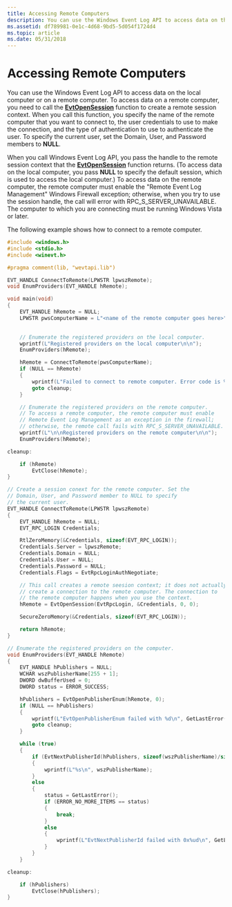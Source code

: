 ```yaml
---
title: Accessing Remote Computers
description: You can use the Windows Event Log API to access data on the local computer or on a remote computer.
ms.assetid: df789981-0e1c-4d68-9bd5-5d054f1724d4
ms.topic: article
ms.date: 05/31/2018
---
```


# Accessing Remote Computers

You can use the Windows Event Log API to access data on the local computer or on a remote computer. To access data on a remote computer, you need to call the [**EvtOpenSession**](/windows/desktop/api/WinEvt/nf-winevt-evtopensession) function to create a remote session context. When you call this function, you specify the name of the remote computer that you want to connect to, the user credentials to use to make the connection, and the type of authentication to use to authenticate the user. To specify the current user, set the Domain, User, and Password members to **NULL**.

When you call Windows Event Log API, you pass the handle to the remote session context that the [**EvtOpenSession**](/windows/desktop/api/WinEvt/nf-winevt-evtopensession) function returns. (To access data on the local computer, you pass **NULL** to specify the default session, which is used to access the local computer.) To access data on the remote computer, the remote computer must enable the "Remote Event Log Management" Windows Firewall exception; otherwise, when you try to use the session handle, the call will error with RPC\_S\_SERVER\_UNAVAILABLE. The computer to which you are connecting must be running Windows Vista or later.

The following example shows how to connect to a remote computer.


```C++
#include <windows.h>
#include <stdio.h>
#include <winevt.h>

#pragma comment(lib, "wevtapi.lib")

EVT_HANDLE ConnectToRemote(LPWSTR lpwszRemote);
void EnumProviders(EVT_HANDLE hRemote);

void main(void)
{
    EVT_HANDLE hRemote = NULL;
    LPWSTR pwsComputerName = L"<name of the remote computer goes here>";
    

    // Enumerate the registered providers on the local computer.
    wprintf(L"Registered providers on the local computer\n\n");
    EnumProviders(hRemote);

    hRemote = ConnectToRemote(pwsComputerName);
    if (NULL == hRemote)
    {
        wprintf(L"Failed to connect to remote computer. Error code is %d.\n", GetLastError());
        goto cleanup;
    }

    // Enumerate the registered providers on the remote computer.
    // To access a remote computer, the remote computer must enable 
    // Remote Event Log Management as an exception in the firewall;
    // otherwise, the remote call fails with RPC_S_SERVER_UNAVAILABLE.
    wprintf(L"\n\nRegistered providers on the remote computer\n\n");
    EnumProviders(hRemote);

cleanup:

    if (hRemote)
        EvtClose(hRemote);
}

// Create a session conext for the remote computer. Set the 
// Domain, User, and Password member to NULL to specify
// the current user.
EVT_HANDLE ConnectToRemote(LPWSTR lpwszRemote)
{
    EVT_HANDLE hRemote = NULL;
    EVT_RPC_LOGIN Credentials;

    RtlZeroMemory(&Credentials, sizeof(EVT_RPC_LOGIN));
    Credentials.Server = lpwszRemote;
    Credentials.Domain = NULL; 
    Credentials.User = NULL; 
    Credentials.Password = NULL; 
    Credentials.Flags = EvtRpcLoginAuthNegotiate; 

    // This call creates a remote seesion context; it does not actually
    // create a connection to the remote computer. The connection to
    // the remote computer happens when you use the context.
    hRemote = EvtOpenSession(EvtRpcLogin, &Credentials, 0, 0);

    SecureZeroMemory(&Credentials, sizeof(EVT_RPC_LOGIN));

    return hRemote;
}

// Enumerate the registered providers on the computer.
void EnumProviders(EVT_HANDLE hRemote)
{
    EVT_HANDLE hPublishers = NULL;
    WCHAR wszPublisherName[255 + 1];
    DWORD dwBufferUsed = 0;
    DWORD status = ERROR_SUCCESS;

    hPublishers = EvtOpenPublisherEnum(hRemote, 0);
    if (NULL == hPublishers)
    {
        wprintf(L"EvtOpenPublisherEnum failed with %d\n", GetLastError());
        goto cleanup;
    }

    while (true)
    {
        if (EvtNextPublisherId(hPublishers, sizeof(wszPublisherName)/sizeof(WCHAR), wszPublisherName, &dwBufferUsed))
        {
            wprintf(L"%s\n", wszPublisherName);
        }
        else
        {
            status = GetLastError();
            if (ERROR_NO_MORE_ITEMS == status)
            {
                break;
            }
            else
            {
                wprintf(L"EvtNextPublisherId failed with 0x%ud\n", GetLastError());
            }
        }
    }

cleanup:

    if (hPublishers)
        EvtClose(hPublishers);
}
```



 

 




